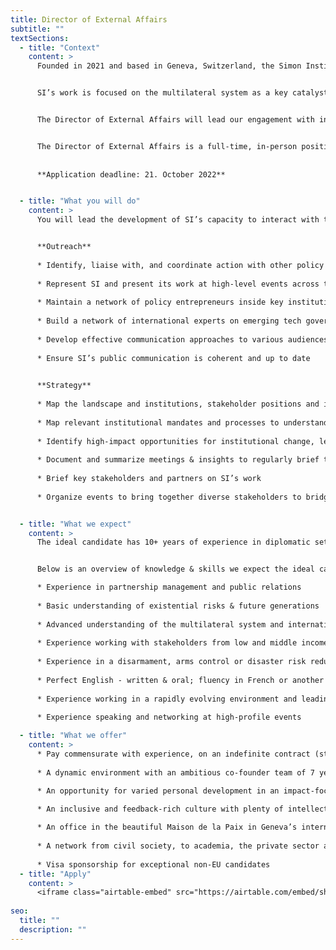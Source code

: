 ```yaml
---
title: Director of External Affairs
subtitle: ""
textSections:
  - title: "Context"
    content: >
      Founded in 2021 and based in Geneva, Switzerland, the Simon Institute for Longterm Governance (SI) works to support the governance of emerging technologies and existential risks, building on Herbert Simon's vision of future-proof policymaking processes. Operating at the interface of science and policy, SI synthesizes research and connects thought leaders to decision-makers. 


      SI’s work is focused on the multilateral system as a key catalyst for global cooperation, which is necessary for humanity to flourish sustainably. Being embedded in international Geneva and the wider Swiss foreign policy community, SI supports Switzerland in its role as the global hub driving a scientific multilateralism focused on furthering universal values.


      The Director of External Affairs will lead our engagement with international organizations, governments and the broader public. This role is travel-intense, as our stakeholders are spread across continents and in-person interaction is key to building trust and bandwidth. Together with the founders and incoming team, you will develop strategies for outreach and communications and likely develop your own team.


      The Director of External Affairs is a full-time, in-person position. It is one of 3-4 roles that we expect to hire for until the end of 2022. As such, it will play a key role in defining the organization’s culture and processes as we grow.
      
      
      **Application deadline: 21. October 2022**


  - title: "What you will do"
    content: >
      You will lead the development of SI’s capacity to interact with the rest of the world, for example by developing effective framings of key ideas for diverse contexts, socializing solutions, briefing stakeholders or coordinating our communications.


      **Outreach**
      
      * Identify, liaise with, and coordinate action with other policy champions on global catastrophic risk
      
      * Represent SI and present its work at high-level events across the globe
      
      * Maintain a network of policy entrepreneurs inside key institutions to implement recommendations
      
      * Build a network of international experts on emerging tech governance issues for diverse and legitimate input into policy processes
      
      * Develop effective communication approaches to various audiences
      
      * Ensure SI’s public communication is coherent and up to date
      

      **Strategy**
      
      * Map the landscape and institutions, stakeholder positions and interests, vocabularies and framings
      
      * Map relevant institutional mandates and processes to understand other actor’s strategies 
      
      * Identify high-impact opportunities for institutional change, legislative change or process support
      
      * Document and summarize meetings & insights to regularly brief the team on external developments
      
      * Brief key stakeholders and partners on SI’s work
      
      * Organize events to bring together diverse stakeholders to bridge gaps      


  - title: "What we expect"
    content: >
      The ideal candidate has 10+ years of experience in diplomatic settings, and continues to be eager to learn and grow. You will have to be willing to move to Geneva, as we do not yet have the capacity for continuous remote work. We expect you to be motivated to stay at the organization for at least 3 years while it grows into a mature organization. As SI is young, you will have to show a lot of initiative and be willing to lean into stress to resolve conflicts. 


      Below is an overview of knowledge & skills we expect the ideal candidate to have. These aren’t necessary conditions. As this is our first hiring round, we are not highly confident in our ability to predict the profile of the perfect candidate. We encourage anyone who can handle the responsibilities outlined above to apply.

      * Experience in partnership management and public relations
  
      * Basic understanding of existential risks & future generations
  
      * Advanced understanding of the multilateral system and international affairs
      
      * Experience working with stakeholders from low and middle income countries
      
      * Experience in a disarmament, arms control or disaster risk reduction
      
      * Perfect English - written & oral; fluency in French or another UN language desirable
      
      * Experience working in a rapidly evolving environment and leading teams
      
      * Experience speaking and networking at high-profile events

  - title: "What we offer"
    content: >
      * Pay commensurate with experience, on an indefinite contract (starting at 120’000-150’000/year)
      
      * A dynamic environment with an ambitious co-founder team of 7 years

      * An opportunity for varied personal development in an impact-focused organization
      
      * An inclusive and feedback-rich culture with plenty of intellectual stimulation

      * An office in the beautiful Maison de la Paix in Geneva’s international district
      
      * A network from civil society, to academia, the private sector and governments
      
      * Visa sponsorship for exceptional non-EU candidates
  - title: "Apply"
    content: >
      <iframe class="airtable-embed" src="https://airtable.com/embed/shrmrPRmaSylt2ljL?backgroundColor=green" frameborder="0" onmousewheel="" width="100%" height="533" style="background: transparent; border: 1px solid #ccc;"></iframe>
    
seo:
  title: ""
  description: ""
---
```


